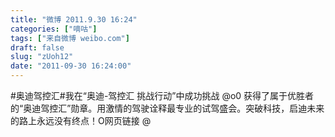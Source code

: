 ```yaml
---
title: "微博 2011.9.30 16:24"
categories: ["嘀咕"]
tags: ["来自微博 weibo.com"]
draft: false
slug: "zUoh12"
date: "2011-09-30 16:24:00"
---
```


<p>#奥迪驾控汇#我在“奥迪-驾控汇 挑战行动”中成功挑战 @o0  获得了属于优胜者的“奥迪驾控汇”勋章。用激情的驾驶诠释最专业的试驾盛会。突破科技，启迪未来的路上永远没有终点！O网页链接  @ ​​​​</p>
